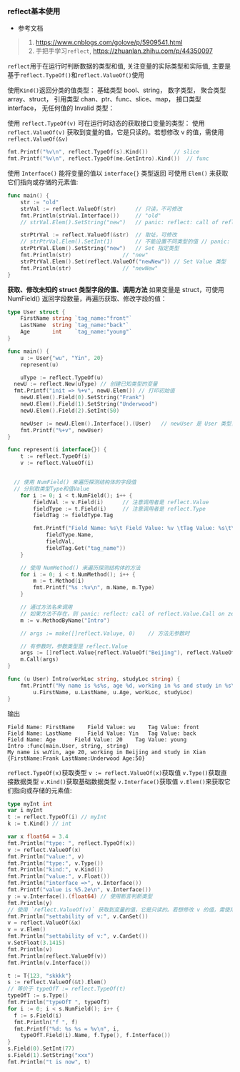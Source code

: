 
### reflect基本使用

- 参考文档
> 1. https://www.cnblogs.com/golove/p/5909541.html
> 2. 手把手学习`reflect`, https://zhuanlan.zhihu.com/p/44350097


`reflect`用于在运行时判断数据的类型和值, 关注变量的实际类型和实际值, 主要是基于`reflect.TypeOf()`和`reflect.ValueOf()`使用

使用`Kind()`返回分类的值类型：
基础类型 bool、string，
数字类型，
聚合类型array、struct，
引用类型 chan、ptr、func、slice、map，
接口类型 interface，
无任何值的 Invalid 类型：

使用 `reflect.TypeOf(v)` 可在运行时动态的获取接口变量的类型：
使用 `reflect.ValueOf(v)` 获取到变量的值，它是只读的。若想修改 v 的值，需使用 `reflect.ValueOf(&v)`

```go
fmt.Printf("%v\n", reflect.TypeOf(s).Kind())		// slice
fmt.Printf("%v\n", reflect.TypeOf(me.GetIntro).Kind())	// func
```
使用 `Interface()` 能将变量的值以 `interface{}` 类型返回
可使用 `Elem()` 来获取它们指向或存储的元素值:

```go
func main() {
	str := "old"
	strVal := reflect.ValueOf(str)		// 只读，不可修改
	fmt.Println(strVal.Interface())		// "old"
	// strVal.Elem().SetString("new")	// panic: reflect: call of reflect.Value.Elem on string Value

	strPtrVal := reflect.ValueOf(&str)	// 取址，可修改
	// strPtrVal.Elem().SetInt(1)		// 不能设置不同类型的值 // panic: reflect: call of reflect.Value.SetInt on string Value
	strPtrVal.Elem().SetString("new")	// Set 指定类型
	fmt.Println(str) 				// "new"
	strPtrVal.Elem().Set(reflect.ValueOf("newNew"))	// Set Value 类型
	fmt.Println(str) 				// "newNew"
}
```

**获取、修改未知的 struct 类型字段的值、调用方法**
如果变量是 struct，可使用 NumField() 返回字段数量，再遍历获取、修改字段的值：
```go
type User struct {
	FirstName string `tag_name:"front"`
	LastName  string `tag_name:"back"`
	Age       int    `tag_name:"young"`
}

func main() {
	u := User{"wu", "Yin", 20}
	represent(u)

	uType := reflect.TypeOf(u)
  newU := reflect.New(uType) // 创建已知类型的变量
  fmt.Printf("init => %+v", newU.Elem()) // 打印初始值
	newU.Elem().Field(0).SetString("Frank")
	newU.Elem().Field(1).SetString("Underwood")
	newU.Elem().Field(2).SetInt(50)

	newUser := newU.Elem().Interface().(User)	// newUser 是 User 类型，断言不会 panic
	fmt.Printf("%+v", newUser)
}

func represent(i interface{}) {
	t := reflect.TypeOf(i)
	v := reflect.ValueOf(i)


  // 使用 NumField() 来遍历探测结构体的字段值
  // 分别取类型Type和值Value
	for i := 0; i < t.NumField(); i++ {
		fieldVal := v.Field(i)		// 注意调用者是 reflect.Value
		fieldType := t.Field(i)		// 注意调用者是 reflect.Type
		fieldTag := fieldType.Tag

		fmt.Printf("Field Name: %s\t Field Value: %v \tTag Value: %s\t\n",
			fieldType.Name,
			fieldVal,
			fieldTag.Get("tag_name"))
	}

	// 使用 NumMethod() 来遍历探测结构体的方法
	for i := 0; i < t.NumMethod(); i++ {
		m := t.Method(i)
		fmt.Printf("%s :%v\n", m.Name, m.Type)
	}

	// 通过方法名来调用
	// 如果方法不存在，则 panic: reflect: call of reflect.Value.Call on zero Value
	m := v.MethodByName("Intro")

	// args := make([]reflect.Valuye, 0)	// 方法无参数时

	// 有参数时，参数类型是 reflect.Value
	args := []reflect.Value{reflect.ValueOf("Beijing"), reflect.ValueOf("Xian")}
	m.Call(args)
}

func (u User) Intro(workLoc string, studyLoc string) {
	fmt.Printf("My name is %s%s, age %d, working in %s and study in %s\n",
		u.FirstName, u.LastName, u.Age, workLoc, studyLoc)
}
```
输出
```
Field Name: FirstName	 Field Value: wu 	Tag Value: front
Field Name: LastName	 Field Value: Yin 	Tag Value: back
Field Name: Age	 	 Field Value: 20 	Tag Value: young
Intro :func(main.User, string, string)
My name is wuYin, age 20, working in Beijing and study in Xian
{FirstName:Frank LastName:Underwood Age:50}
```


`reflect.TypeOf(x)`获取类型
`v := reflect.ValueOf(x)`获取值
`v.Type()`获取直接数据类型
`v.Kind()`获取基础数据类型
`v.Interface()`获取值
`v.Elem()`来获取它们指向或存储的元素值:

``` go
type myInt int
var i myInt
t := reflect.TypeOf(i) // myInt
k := t.Kind() // int
```


```go
var x float64 = 3.4
fmt.Println("type: ", reflect.TypeOf(x))
v := reflect.ValueOf(x)
fmt.Println("value:", v)
fmt.Println("type:", v.Type())
fmt.Println("kind:", v.Kind())
fmt.Println("value:", v.Float())
fmt.Println("interface =>", v.Interface())
fmt.Printf("value is %5.2e\n", v.Interface())
y := v.Interface().(float64) // 使用断言判断类型
fmt.Println(y)
// 使用 `reflect.ValueOf(v)` 获取到变量的值，它是只读的。若想修改 v 的值，需使用 `reflect.ValueOf(&v)`
fmt.Println("settability of v:", v.CanSet())
v = reflect.ValueOf(&x)
v = v.Elem()
fmt.Println("settability of v:", v.CanSet())
v.SetFloat(3.1415)
fmt.Println(v)
fmt.Println(reflect.ValueOf(v))
fmt.Println(v.Interface())

t := T{123, "skkkk"}
s := reflect.ValueOf(&t).Elem()
// 等价于 typeOfT := reflect.TypeOf(t)
typeOfT := s.Type()
fmt.Println("typeOfT ", typeOfT)
for i := 0; i < s.NumField(); i++ {
  f := s.Field(i)
  fmt.Println("f ", f)
  fmt.Printf("%d: %s %s = %v\n", i,
    typeOfT.Field(i).Name, f.Type(), f.Interface())
}
s.Field(0).SetInt(77)
s.Field(1).SetString("xxx")
fmt.Println("t is now", t)
```
